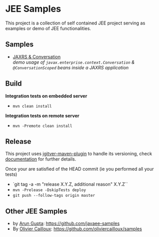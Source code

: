 # JEE Samples

This project is a collection of self contained JEE project serving as examples or demo of JEE functionalities.

## Samples

- [JAXRS & Conversation](conversation-jaxrs/README.md)  
  _demo usage of `javax.enterprise.context.Conversation` & `@ConversationScoped` beans inside a JAXRS application_ 

## Build

__Integration tests on embedded server__

- `mvn clean install`

__Integration tests on remote server__

- `mvn -Premote clean install`

## Release

This project uses [jgitver-maven-plugin](https://github.com/jgitver/jgitver-maven-plugin) to handle its versioning, check [documentation](https://github.com/jgitver/jgitver-maven-plugin#jgitver-maven-plugin) for further details.


Once your are satisfied of the HEAD commit (ie you performed all your tests)

- `git tag -a -m "release X.Y.Z, additional reason" X.Y.Z``
- `mvn -Prelease -DskipTests deploy`
- `git push --follow-tags origin master`

## Other JEE Samples

- by [Arun Gupta](https://github.com/arun-gupta): https://github.com/javaee-samples
- By [Olivier Cailloux](https://github.com/oliviercailloux): https://github.com/oliviercailloux/samples